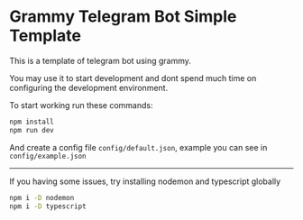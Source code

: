 # Grammy Telegram Bot Simple Template

This is a template of telegram bot using grammy.

You may use it to start development and dont spend much time on configuring the development environment.

To start working run these commands:

```bash
npm install
npm run dev
```

And create a config file `config/default.json`, example you can see in `config/example.json`

---

If you having some issues, try installing nodemon and typescript globally

```bash
npm i -D nodemon
npm i -D typescript
```
